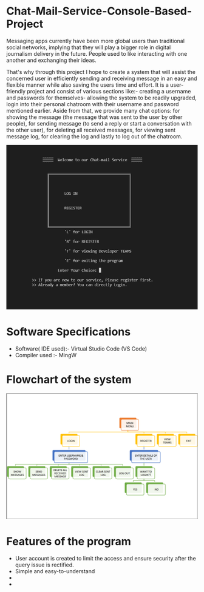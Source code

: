 # Chat-Mail-Service-Console-Based-Project

Messaging apps currently have been more global 
users than traditional social networks, implying 
that they will play a bigger role in digital journalism 
delivery in the future. People used to like interacting
with one another and exchanging their ideas.

That's why through this project I hope to create a system 
that will assist the concerned user in efficiently
sending and receiving message in an easy and flexible manner
while also saving the users time and effort. It is a user-
friendly project and consist of various sections like:- 
creating a username and passwords for themselves- allowing 
the system to be readily upgraded, login into their personal
chatroom with their username and password mentioned earlier.
Aside from that, we provide many chat options: for showing
the message (the message that was sent to the user by other 
people), for sending message (to send a reply or start a 
conversation with the other user), for deleting all received messages, 
for viewing sent message log, for clearing the log and lastly to log out of 
the chatroom.

![Main Menu](https://github.com/Mansi021/Chat-Mail-Service-Console-Based-Project/blob/main/images/main_menu.png)


# Software Specifications

- Software( IDE used):- Virtual Studio Code (VS Code) 
- Compiler used :- MingW

# Flowchart of the system

![Depicts the flow of the code within the system](https://github.com/Mansi021/Chat-Mail-Service-Console-Based-Project/blob/main/images/1.png)

# Features of the program

- User account is created to limit the access and ensure security
after the query issue is rectified.
- Simple and easy-to-understand
- 
-

